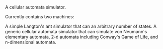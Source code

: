 A cellular automata simulator.

Currently contains two machines:

A simple Langton's ant simulator that can an arbitrary number of states.
A generic cellular automata simulator that can simulate von Neumann's elementary automata, 2-d automata including Conway's Game of Life, and n-dimensional automata.